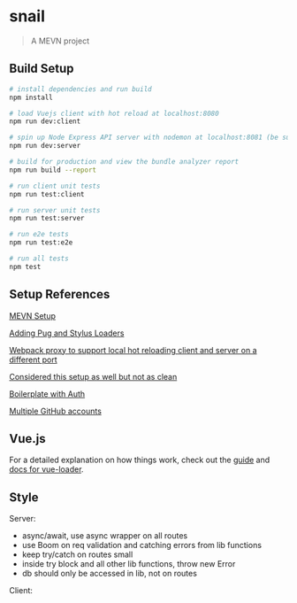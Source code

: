# snail

> A MEVN project

## Build Setup

``` bash
# install dependencies and run build
npm install

# load Vuejs client with hot reload at localhost:8080
npm run dev:client

# spin up Node Express API server with nodemon at localhost:8081 (be sure to run npm run build if using this to test client)
npm run dev:server

# build for production and view the bundle analyzer report
npm run build --report

# run client unit tests
npm run test:client

# run server unit tests
npm run test:server

# run e2e tests
npm run test:e2e

# run all tests
npm test
```

## Setup References
[MEVN Setup](https://www.djamware.com/post/5a1b779f80aca75eadc12d6e/mongo-express-vue-nodejs-mevn-stack-crud-web-application)

[Adding Pug and Stylus Loaders](https://forum.vuejs.org/t/setting-up-stylus-and-pug-in-webpack-template/1839/2)

[Webpack proxy to support local hot reloading client and server on a different port](https://medium.com/@FrancescoZ/how-to-setup-vue-dev-server-with-a-running-web-server-7532c53b3198)

[Considered this setup as well but not as clean](https://medium.com/@anaida07/mevn-stack-application-part-1-3a27b61dcae0)

[Boilerplate with Auth](https://github.com/icebob/vue-express-mongo-boilerplate)

[Multiple GitHub accounts](https://code.tutsplus.com/tutorials/quick-tip-how-to-work-with-github-and-multiple-accounts--net-22574)

## Vue.js
For a detailed explanation on how things work, check out the [guide](http://vuejs-templates.github.io/webpack/) and [docs for vue-loader](http://vuejs.github.io/vue-loader).

## Style
Server:
- async/await, use async wrapper on all routes
- use Boom on req validation and catching errors from lib functions
- keep try/catch on routes small
- inside try block and all other lib functions, throw new Error
- db should only be accessed in lib, not on routes

Client:
